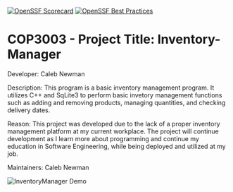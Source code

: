 [![OpenSSF Scorecard](https://api.securityscorecards.dev/projects/github.com/cjnnewman/Inventory-Manager/badge)](https://securityscorecards.dev/viewer/?uri=github.com/cjnnewman/Inventory-Manager) [![OpenSSF Best Practices](https://www.bestpractices.dev/projects/8467/badge)](https://www.bestpractices.dev/projects/8467)
# COP3003 - Project Title: Inventory-Manager
Developer: Caleb Newman

Description: This program is a basic inventory management program. It utilizes C++ and SqLite3 to perform
basic invetory management functions such as adding and removing products, managing quantities, and checking
delivery dates.

Reason: This project was developed due to the lack of a proper inventory management platform at my current
workplace. The project will continue development as I learn more about programming and continue my education
in Software Engineering, while being deployed and utilized at my job.

Maintainers: Caleb Newman

![InventoryManager Demo](https://user-images.githubusercontent.com/11395098/235537484-358e504b-b241-41ed-bcac-b71b376b66ad.gif)
